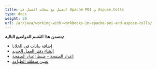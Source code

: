 ```yaml
---
title: العمل مع سجلات العمل في Apache POI و Aspose.Cells
type: docs
weight: 20
url: /ar/java/working-with-workbooks-in-apache-poi-and-aspose-cells/
---
```


 **يتضمن هذا القسم المواضيع التالية:**

- [إضافة بيانات في الخلايا](/cells/ar/java/add-data-in-cells/)
- [إنشاء دفتر العمل الجديد](/cells/ar/java/create-new-workbook/)
- [إعداد الصفحة - ضبط إعداد الصفحة](/cells/ar/java/page-setup-fit-to-page-setting/)
- [تعيين منطقة الطباعة](/cells/ar/java/set-print-area/)
